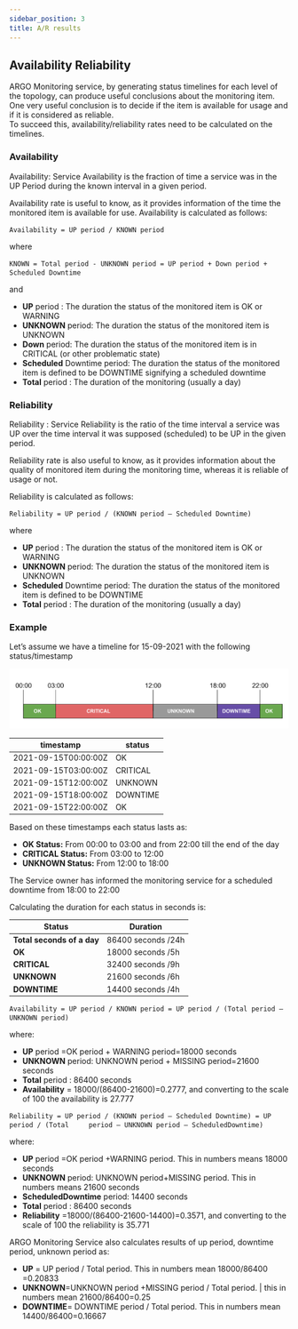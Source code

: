 ```yaml
---
sidebar_position: 3
title: A/R results 
---
```

## Availability Reliability 
ARGO Monitoring service, by  generating status timelines for each level of the topology,  can produce useful conclusions about the monitoring item. One very useful conclusion is to decide if the item is available for usage and if it is considered as reliable.   
To succeed this,  availability/reliability rates need to be calculated on the timelines. 

### Availability 

Availability: Service Availability is the fraction of time a service was in the UP Period during the known interval in a given period.

Availability rate is useful to know, as it provides information of the time the monitored item is available for use. Availability is calculated as follows:

```
Availability = UP period / KNOWN period 
```

where 

```
KNOWN = Total period - UNKNOWN period = UP period + Down period + Scheduled Downtime 
```
and

 - **UP** period : The duration  the status of the monitored item is OK or WARNING
 - **UNKNOWN** period: The duration  the status of the monitored item is UNKNOWN
 - **Down** period: The duration  the status of the monitored item is in CRITICAL (or other problematic state)
 - **Scheduled** Downtime period: The duration  the status of the monitored item is defined to be DOWNTIME signifying a scheduled downtime
 - **Total** period : The duration  of the monitoring (usually a day)

### Reliability  

Reliability : Service Reliability is the ratio of the time interval a service was UP over the time interval it was supposed (scheduled) to be UP in the given period.

Reliability rate is also useful to know, as it provides information about the quality of monitored item during the monitoring time, whereas it is reliable of usage or not. 

Reliability is calculated as follows:
 
```
Reliability = UP period / (KNOWN period – Scheduled Downtime) 
```

where 

 - **UP** period : The duration  the status of the monitored item is OK or WARNING
 - **UNKNOWN** period: The duration the status of the monitored item is UNKNOWN
 - **Scheduled** Downtime period: The duration  the status of the monitored item is defined to be DOWNTIME
 - **Total** period : The duration of the monitoring (usually a day)



### Example

Let’s assume we have a timeline for 15-09-2021 with the following status/timestamp

![](/img/reports/ARtimeline.png) 

timestamp  | status
------------- | -------------
2021-09-15T00:00:00Z  | OK
2021-09-15T03:00:00Z  | CRITICAL
2021-09-15T12:00:00Z  | UNKNOWN
2021-09-15T18:00:00Z | DOWNTIME
2021-09-15T22:00:00Z  | OK

Based on these timestamps each status lasts as: 

 - **OK Status:**         From 00:00 to 03:00 and from 22:00 till the end of the day
 - **CRITICAL  Status:**  From 03:00 to 12:00
 - **UNKNOWN  Status:**   From 12:00 to 18:00

The Service owner has informed the monitoring service for a scheduled downtime from 18:00 to 22:00 

Calculating the duration for each status in seconds is: 

Status      | Duration
------------- | -------------
**Total seconds of a day** | 86400 seconds /24h
**OK** | 18000 seconds /5h
**CRITICAL** | 32400 seconds /9h 
**UNKNOWN** | 21600 seconds /6h
**DOWNTIME** | 14400 seconds /4h

```
Availability = UP period / KNOWN period = UP period / (Total period – UNKNOWN period)
```
where:

 - **UP** period =OK period + WARNING period=18000 seconds 
 - **UNKNOWN** period: UNKNOWN period + MISSING period=21600 seconds 
 - **Total** period : 86400  seconds
 - **Availability** = 18000/(86400-21600)=0.2777, and converting to the scale of 100 the availability is 27.777



```
Reliability = UP period / (KNOWN period – Scheduled Downtime) = UP period / (Total     period – UNKNOWN period – ScheduledDowntime)
```

where:

 - **UP** period =OK period +WARNING period. This in numbers means 18000 seconds 
 - **UNKNOWN** period: UNKNOWN period+MISSING period. This in numbers means 21600 seconds
 - **ScheduledDowntime** period: 14400 seconds
 - **Total** period : 86400 seconds
 - **Reliability** =18000/(86400-21600-14400)=0.3571, and converting to the scale of 100 the reliability is 35.771

 
ARGO Monitoring Service also calculates results of up period, downtime period, unknown period as:

- **UP** = UP period / Total period.  This in numbers mean 18000/86400 =0.20833 
- **UNKNOWN**=UNKNOWN period +MISSING period / Total period. | this in numbers mean  21600/86400=0.25 
- **DOWNTIME**= DOWNTIME period / Total period.  This in numbers mean  14400/86400=0.16667





